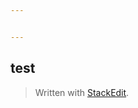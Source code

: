```yaml
---


---
```


<h2 id="test">test</h2>
<blockquote>
<p>Written with <a href="https://stackedit.io/">StackEdit</a>.</p>
</blockquote>


